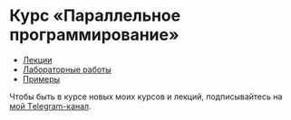 # Курс «Параллельное программирование»

- [Лекции](lectures/README.md)
- [Лабораторные работы](labs/README.md)
- [Примеры](samples)

Чтобы быть в курсе новых моих курсов и лекций, подписывайтесь на [мой Тelegram-канал](https://t.me/vivid_coding).
